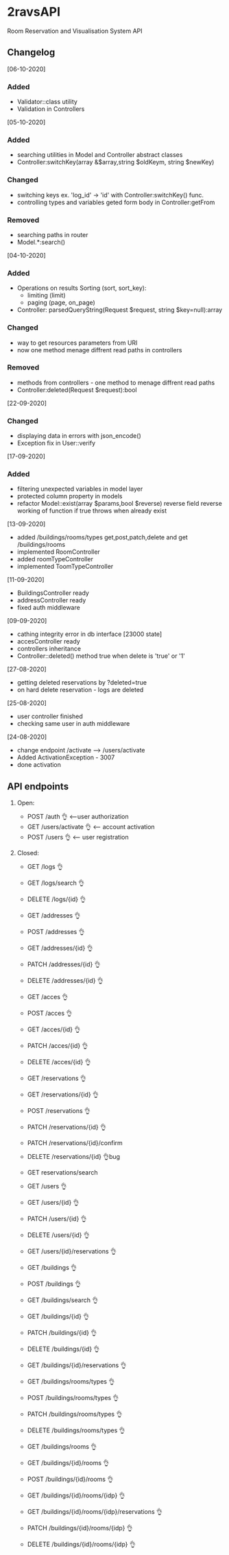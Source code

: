 # 2ravsAPI

Room Reservation and Visualisation System API

## Changelog
[06-10-2020]
### Added
 - Validator::class utility
 - Validation in Controllers

[05-10-2020]
### Added
 - searching utilities in Model and Controller abstract classes
 - Controller:switchKey(array &$array,string $oldKeym, string $newKey)
### Changed
 - switching keys ex. 'log_id' -> 'id' with Controller:switchKey() func.
 - controlling types and variables geted form body in Controller:getFrom
### Removed 
 - searching paths in router 
 - Model.*:search()


[04-10-2020]

### Added

-   Operations on results Sorting (sort, sort_key):
    -   limiting (limit)
    -   paging (page, on_page)
-   Controller: parsedQueryString(Request $request, string $key=null):array

### Changed

-   way to get resources parameters from URI
-   now one method menage diffrent read paths in controllers

### Removed

-   methods from controllers - one method to menage diffrent read paths
-   Controller:deleted(Request \$request):bool

[22-09-2020]

### Changed

-   displaying data in errors with json_encode()
-   Exception fix in User::verify

[17-09-2020]

### Added

-   filtering unexpected variables in model layer
-   protected column property in models
-   refactor Model::exist(array $params,bool $reverse) reverse field reverse working of function if true throws when already exist

[13-09-2020]

-   added /buildings/rooms/types get,post,patch,delete and get /buildings/rooms
-   implemented RoomController
-   added roomTypeController
-   implemented ToomTypeController

[11-09-2020]

-   BuildingsController ready
-   addressController ready
-   fixed auth middleware

[09-09-2020]

-   cathing integrity error in db interface [23000 state]
-   accesController ready
-   controllers inheritance
-   Controller::deleted() method true when delete is 'true' or '1'

[27-08-2020]

-   getting deleted reservations by ?deleted=true
-   on hard delete reservation - logs are deleted

[25-08-2020]

-   user controller finished
-   checking same user in auth middleware

[24-08-2020]

-   change endpoint /activate --> /users/activate
-   Added ActivationException - 3007
-   done activation

## API endpoints

1. Open:

    - POST /auth 👌 <--user authorization
    - GET /users/activate 👌 <-- account activation
    - POST /users 👌 <-- user registration

2. Closed:

    - GET /logs 👌
    - GET /logs/search 👌
    - DELETE /logs/{id} 👌

    - GET /addresses 👌
    - POST /addresses 👌

    - GET /addresses/{id} 👌
    - PATCH /addresses/{id} 👌
    - DELETE /addresses/{id} 👌

    - GET /acces 👌
    - POST /acces 👌

    - GET /acces/{id} 👌
    - PATCH /acces/{id} 👌
    - DELETE /acces/{id} 👌

    - GET /reservations 👌
    - GET /reservations/{id} 👌
    - POST /reservations 👌
    - PATCH /reservations/{id} 👌
    - PATCH /reservations/{id}/confirm
    - DELETE /reservations/{id} 👌bug

    - GET reservations/search

    - GET /users 👌
    - GET /users/{id} 👌
    - PATCH /users/{id} 👌
    - DELETE /users/{id} 👌
    - GET /users/{id}/reservations 👌

    - GET /buildings 👌
    - POST /buildings 👌
    - GET /buildings/search 👌

    - GET /buildings/{id} 👌
    - PATCH /buildings/{id} 👌
    - DELETE /buildings/{id} 👌
    - GET /buildings/{id}/reservations 👌

    - GET /buildings/rooms/types 👌
    - POST /buildings/rooms/types 👌
    - PATCH /buildings/rooms/types 👌
    - DELETE /buildings/rooms/types 👌

    - GET /buildings/rooms 👌

    - GET /buildings/{id}/rooms 👌
    - POST /buildings/{id}/rooms 👌

    - GET /buildings/{id}/rooms/{idp} 👌
    - GET /buildings/{id}/rooms/{idp}/reservations 👌
    - PATCH /buildings/{id}/rooms/{idp} 👌
    - DELETE /buildings/{id}/rooms/{idp} 👌
